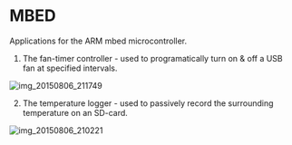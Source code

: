 # MBED
Applications for the ARM mbed microcontroller. 

1. The fan-timer controller - used to programatically turn on & off a USB fan at specified intervals. 

![img_20150806_211749](https://cloud.githubusercontent.com/assets/13679090/9113132/6bd3a4d2-3c85-11e5-9efb-913e35022997.jpg)


2. The temperature logger - used to passively record the surrounding temperature on an SD-card. 

![img_20150806_210221](https://cloud.githubusercontent.com/assets/13679090/9113139/6f3798b8-3c85-11e5-9a35-5118701616c9.jpg)
